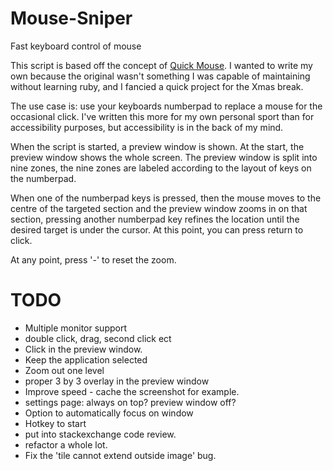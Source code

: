 # Mouse-Sniper
Fast keyboard control of mouse


This script is based off the concept of [Quick Mouse](https://github.com/trishume/QuickMouse). I wanted to write my own because the original wasn't something I was capable of maintaining without learning ruby, and I fancied a quick project for the Xmas break. 

The use case is: use your keyboards numberpad to replace a mouse for the occasional click. I've written this more for my own personal sport than for accessibility purposes, but accessibility is in the back of my mind. 

When the script is started, a preview window is shown. At the start, the preview window shows the whole screen. The preview window is split into nine zones, the nine zones are labeled according to the layout of keys on the numberpad. 

When one of the numberpad keys is pressed, then the mouse moves to the centre of the targeted section and the preview window zooms in on that section, pressing another numberpad key refines the location until the desired target is under the cursor. At this point, you can press return to click. 

At any point, press '-' to reset the zoom.    


# TODO 
* Multiple monitor support
* double click, drag, second click ect 
* Click in the preview window. 
* Keep the application selected
* Zoom out one level  
* proper 3 by 3 overlay in the preview window
* Improve speed - cache the screenshot for example. 
* settings page: always on top? preview window off? 
* Option to automatically focus on window
* Hotkey to start
* put into stackexchange code review. 
* refactor a whole lot.        
* Fix the 'tile cannot extend outside image' bug.  
